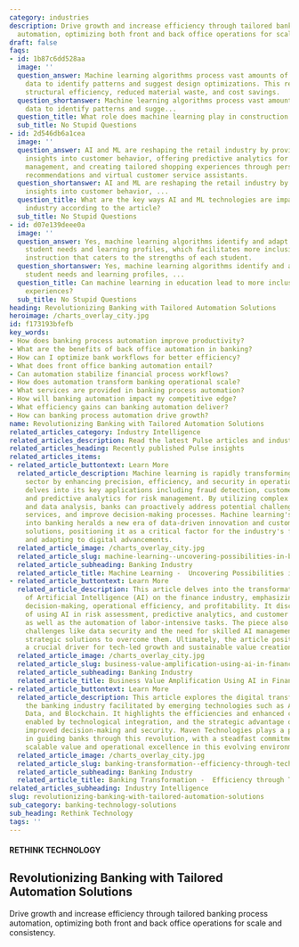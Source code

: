 ```yaml
---
category: industries
description: Drive growth and increase efficiency through tailored banking process
  automation, optimizing both front and back office operations for scale and consistency.
draft: false
faqs:
- id: 1b87c6dd528aa
  image: ''
  question_answer: Machine learning algorithms process vast amounts of construction
    data to identify patterns and suggest design optimizations. This results in improved
    structural efficiency, reduced material waste, and cost savings.
  question_shortanswer: Machine learning algorithms process vast amounts of construction
    data to identify patterns and sugge...
  question_title: What role does machine learning play in construction design optimization?
  sub_title: No Stupid Questions
- id: 2d546db6a1cea
  image: ''
  question_answer: AI and ML are reshaping the retail industry by providing real-time
    insights into customer behavior, offering predictive analytics for efficient inventory
    management, and creating tailored shopping experiences through personalized product
    recommendations and virtual customer service assistants.
  question_shortanswer: AI and ML are reshaping the retail industry by providing real-time
    insights into customer behavior, ...
  question_title: What are the key ways AI and ML technologies are impacting the retail
    industry according to the article?
  sub_title: No Stupid Questions
- id: d07e139deee0a
  image: ''
  question_answer: Yes, machine learning algorithms identify and adapt to diverse
    student needs and learning profiles, which facilitates more inclusive, effective
    instruction that caters to the strengths of each student.
  question_shortanswer: Yes, machine learning algorithms identify and adapt to diverse
    student needs and learning profiles, ...
  question_title: Can machine learning in education lead to more inclusive learning
    experiences?
  sub_title: No Stupid Questions
heading: Revolutionizing Banking with Tailored Automation Solutions
heroimage: /charts_overlay_city.jpg
id: f173193bfefb
key_words:
- How does banking process automation improve productivity?
- What are the benefits of back office automation in banking?
- How can I optimize bank workflows for better efficiency?
- What does front office banking automation entail?
- Can automation stabilize financial process workflows?
- How does automation transform banking operational scale?
- What services are provided in banking process automation?
- How will banking automation impact my competitive edge?
- What efficiency gains can banking automation deliver?
- How can banking process automation drive growth?
name: Revolutionizing Banking with Tailored Automation Solutions
related_articles_category: Industry Intelligence
related_articles_description: Read the latest Pulse articles and industry insights.
related_articles_heading: Recently published Pulse insights
related_articles_items:
- related_article_buttontext: Learn More
  related_article_description: Machine learning is rapidly transforming the banking
    sector by enhancing precision, efficiency, and security in operations. This article
    delves into its key applications including fraud detection, customer service personalization,
    and predictive analytics for risk management. By utilizing complex algorithms
    and data analysis, banks can proactively address potential challenges, offer tailored
    services, and improve decision-making processes. Machine learning's integration
    into banking heralds a new era of data-driven innovation and customer-centric
    solutions, positioning it as a critical factor for the industry's future prosperity
    and adapting to digital advancements.
  related_article_image: /charts_overlay_city.jpg
  related_article_slug: machine-learning--uncovering-possibilities-in-banking
  related_article_subheading: Banking Industry
  related_article_title: Machine Learning -  Uncovering Possibilities in Banking
- related_article_buttontext: Learn More
  related_article_description: This article delves into the transformative impact
    of Artificial Intelligence (AI) on the finance industry, emphasizing how AI enhances
    decision-making, operational efficiency, and profitability. It discusses the benefits
    of using AI in risk assessment, predictive analytics, and customer personalization,
    as well as the automation of labor-intensive tasks. The piece also addresses potential
    challenges like data security and the need for skilled AI management, proposing
    strategic solutions to overcome them. Ultimately, the article positions AI as
    a crucial driver for tech-led growth and sustainable value creation in finance.
  related_article_image: /charts_overlay_city.jpg
  related_article_slug: business-value-amplification-using-ai-in-finance
  related_article_subheading: Banking Industry
  related_article_title: Business Value Amplification Using AI in Finance
- related_article_buttontext: Learn More
  related_article_description: This article explores the digital transformation within
    the banking industry facilitated by emerging technologies such as AI, ML, Big
    Data, and Blockchain. It highlights the efficiencies and enhanced customer services
    enabled by technological integration, and the strategic advantage offered through
    improved decision-making and security. Maven Technologies plays a pivotal role
    in guiding banks through this revolution, with a steadfast commitment to deliver
    scalable value and operational excellence in this evolving environment.
  related_article_image: /charts_overlay_city.jpg
  related_article_slug: banking-transformation--efficiency-through-tech-advancements
  related_article_subheading: Banking Industry
  related_article_title: Banking Transformation -  Efficiency through Tech Advancements
related_articles_subheading: Industry Intelligence
slug: revolutionizing-banking-with-tailored-automation-solutions
sub_category: banking-technology-solutions
sub_heading: Rethink Technology
tags: ''
---
```


#### RETHINK TECHNOLOGY
## Revolutionizing Banking with Tailored Automation Solutions
Drive growth and increase efficiency through tailored banking process automation, optimizing both front and back office operations for scale and consistency.
